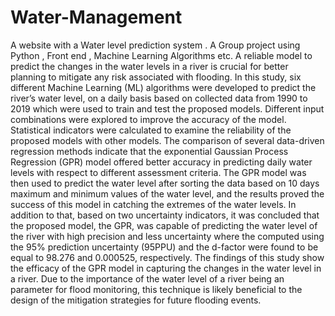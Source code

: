 # Water-Management
A website with a Water level prediction system . A Group project using Python , Front end , Machine Learning Algorithms etc. 
A reliable model to predict the changes in the water levels in a river is crucial for better planning to mitigate any risk associated with flooding. In this study, six different Machine Learning (ML) algorithms were developed to predict the river’s water level, on a daily basis based on collected data from 1990 to 2019 which were used to train and test the proposed models. Different input combinations were explored to improve the accuracy of the model. Statistical indicators were calculated to examine the reliability of the proposed models with other models. The comparison of several data-driven regression methods indicate that the exponential Gaussian Process Regression (GPR) model offered better accuracy in predicting daily water levels with respect to different assessment criteria. The GPR model was then used to predict the water level after sorting the data based on 10 days maximum and minimum values of the water level, and the results proved the success of this model in catching the extremes of the water levels. In addition to that, based on two uncertainty indicators, it was concluded that the proposed model, the GPR, was capable of predicting the water level of the river with high precision and less uncertainty where the computed using the 95% prediction uncertainty (95PPU) and the d-factor were found to be equal to 98.276 and 0.000525, respectively. The findings of this study show the efficacy of the GPR model in capturing the changes in the water level in a river. Due to the importance of the water level of a river being an parameter for flood monitoring, this technique is likely beneficial to the design of the mitigation strategies for future flooding events.
